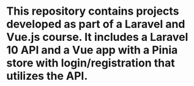 # This repository contains projects developed as part of a Laravel and Vue.js course. It includes a Laravel 10 API and a Vue app with a Pinia store with login/registration that utilizes the API.
